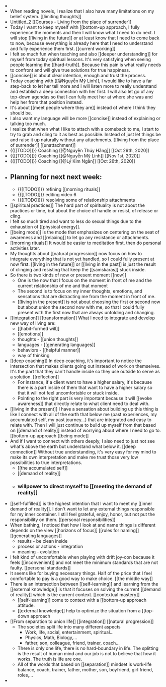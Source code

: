 - 
- When reading novels, I realize that I also have many
limitations on my belief system. [[limiting thoughts]]
- Untitled_2 [[Courses - Living from the place of surrender]]
- Today I want to keep myself with [[bottom-up approach, I
fully experience the moments and then I will know what I need to do next. I
will stop [[living in the future]] or at least know that I need to come back to
now, because everything is already here that I need to understand and fully
experience them first.  [[current working]]
- I felt so much fun when teaching and also [[deeper understanding]] for myself from today spiritual lessons. It's very satisfying
when seeing people learning the [[hard-truth]]. Because this pain is what
really needs to confront and will give true solutions for true happiness.
- [[concise]] is about clear intention, enough and trust the
process.
- Today coaching with [[@Nguyễn Mỹ Linh]], I would like to have
a far step-back to let her tell more and I will listen more to really
understand and establish a deep connection with her first. I will also let go
of any top-down agendas so that I can fully meet her at where she was and help
her from that position instead.
- It's about [[meet people
where they are]] instead of where I think they should be.
- I also want my language
will be more [[concise]] instead of explaining or talking too much.
- I realize that when what I like to attach with a comeback to
me, I start to try to grab and cling to it as best as possible. Instead of just
let things be and raise it up naturally without any attachments. [[living from the place of surrender]] [[unattachment]]
- {{[[TODO]]}} Coaching
[[@Nguyễn Thúy Hằng]] [[Oct 29th, 2020]]
- {{[[TODO]]}} Coaching [[@Nguyễn Mỹ Linh]] [[Nov 1st, 2020]]
- {{[[TODO]]}} Coaching [[@Lý Kim Ngân]] [[Oct 26th, 2020]]
- Planning for next next week:
    - 
    - {{[[TODO]]}}  refining [[morning rituals]]
    - {{[[TODO]]}}  editing video 6
    - {{[[TODO]]}}  resolving some of relationship attachments
- [[spiritual practices]] The hard part of spirituality is not
about the practices or time, but about the choice of handle or resist, of
release or cling.
- I felt so much tired and want to less do sexual things due
to the exhaustion of [[physical energy]].
- [[being mode]] is the mode that emphasizes on centering on
the seat of awareness and [[relaxing]] to let go any resistance or
attachments.
- [[morning rituals]] It would be easier to meditation first,
then do personal activities later.
- My thoughts about [[natural progression]] now focus
on how to integrate everything that is not yet handled, so I could fully
present at now first. [[living in the future]] or [[living in the past]] is
just the result of clinging and resisting that keep the [[samskaras]] stuck
inside.
- So there is two kinds of now or present moment [[now]]
    - One is the now that I focus on the moment in front of me and the current relationship of me and that moment
    - The second is to focus on my inner thoughts, emotions, and sensations that are distracting me from the moment in front of me.
    - [[living in the present]] is not about choosing the first or second now but about union the second now with me, so that I could fully present with the first now that are always unfolding and changing.
- [[integration]] [[transformation]] What I need to integrate and develop new way of living are:
    - [[habit-formed will]]
    - [[emotions]]
    - thoughts - [[union thoughts]]
    - languages - [[generating languages]]
    - behaviors - [[helpful manner]]
    - way of thinking
- [[deep coaching]] In deep coaching, it's important to notice the intersection that makes clients going out instead of work on themselves. It's the part that they can't handle inside so they use outside to serve as a solution. [[reflection]]
    - For instance, if a client want to have a higher salary, it's because there is a part inside of them that want to have a higher salary so that it will not feel uncomfortable or stuck inside.
    - Pointing to the right part is very important because it will [[evoke awareness]] that directly relate to what client need to deal with.
- [[living in the present]] I have a sensation about building up this thing is like I connect with all of the earth that below me (past experiences, my accumulated self, my past journey...) that are integrated and easy to relate with. Then I will just continue to build up myself from that based on [[demand of reality]] instead of worrying about where I need to go to. [[bottom-up approach [[being mode]] 
- And if I want to connect with others deeply, I also need to just not see what's above the earth but understand what below it. [[deep connection]] Without true understanding, it's very easy for my mind to make its own interpretation and make me trust those very low possibilities to true interpretations.
    - [[the accumulated self]]
    - [[demand of reality]]
    - ### willpower to direct myself to [[meeting the demand of reality]]
- [[self-fulfilled]] is the highest intention that I want to
meet my [[inner demand of reality]]. I don't want to let any external things
responsible for my inner container. I still feel grateful, enjoy, honor, but
not put the responsibility on them. [[personal responsibilities]]
- When bathing, I noticed that how I look at and name things is different depends on the view [[horizons of focus]] [[rules for naming]] [[generating languages]]
    - results - be clean inside
    - process or actions - integration
    - meaning - evolution
- I felt kind of uncomfortable when playing with drift joy-con because it feels [[inconvenient]] and not meet the minimum standards that are not faulty. [[personal standards]]
- It seems like for buying necessary things. Half of the price that I feel comfortable to pay is a good way to make choice. [[the middle way]]
- There is an intersection between [[self-learning]] and learning from the [[external knowledge]] is that it focuses on solving the current [[demand of reality]]  which is the current context. [[contextual mastery]]
    - [[self-learning]] come to context with a [[bottom-up approach attitude.
    - [[external knowledge]] help to optimize the situation from a [[top-down approach
- [[From separation to union life]] [[integration]] [[natural progression]]
    - The societies split life into many different aspects
        - Work, life, social, entertainment, spiritual...
        - Physics, Math, Biology,...
        - father, son, colleague, friend, trainer, coach...
    - There is only one life, there is no hard-boundary in life. The splitting is the result of human mind and our job is not to believe that how it works. The truth is life are one.
    - All of the words that based on [[separation]] mindset is work-life balance, coach, trainer, father, mother, son, boyfriend, girl friend, roles,...
- 
